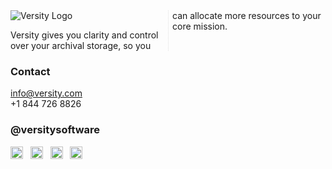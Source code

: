 <div style="-webkit-column-count: 2; -moz-column-count: 2; column-count: 2; -webkit-column-rule: 1px dotted #e0e0e0; -moz-column-rule: 1px dotted #e0e0e0; column-rule: 1px dotted #e0e0e0;">
  <a to="https://www.versity.com" target="_blank">
   <img src="https://www.versity.com/wp-content/themes/versity-theme/assets/img/svg/logo.svg" alt="Versity Logo" />
  </a>
  <p>
  Versity gives you clarity and control over your archival storage, so you can allocate more resources to your core mission.
  </p>
</div>

### Contact 
info@versity.com <br />
+1 844 726 8826

### @versitysoftware 
[<img alt="linkedin" src="https://github.com/versity/versitygw/assets/50177554/9b510faf-3976-43e1-a24b-73de8325262f" width="20px" hight="20px" />](https://www.linkedin.com/company/versity/) &nbsp; 
[<img alt="twitter" src="https://github.com/versity/versitygw/assets/50177554/61f20f53-9e22-41bc-9d57-416db59cc5ea" width="20px" hight="20px" />](https://twitter.com/VersitySoftware) &nbsp; 
[<img alt="facebook" src="https://github.com/versity/versitygw/assets/50177554/7eca355f-b1e3-4206-aa7c-793fd675e61d" width="20px" hight="20px" />](https://www.facebook.com/versitysoftware) &nbsp; 
[<img alt="instagram" src="https://github.com/versity/versitygw/assets/50177554/834b3a97-3f73-4cde-a60a-8e68777206c7" width="20px" hight="20px" />](https://www.instagram.com/versitysoftware/)

